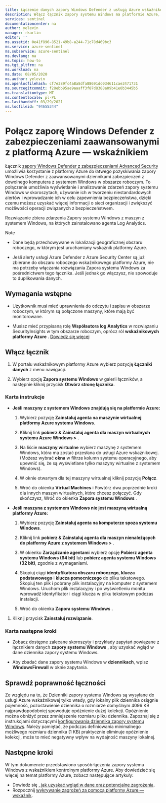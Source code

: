 ```yaml
---
title: Łączenie danych zapory Windows Defender z usługą Azure wskaźnikowego | Microsoft Docs
description: Włącz łącznik zapory systemu Windows na platformie Azure, aby łatwo przesyłać zdarzenia zapory z maszyn z systemem Windows, na których zainstalowano Log Analytics agenci.
services: sentinel
documentationcenter: na
author: yelevin
manager: rkarlin
editor: ''
ms.assetid: 0e41f896-8521-49b8-a244-71c78d469bc3
ms.service: azure-sentinel
ms.subservice: azure-sentinel
ms.devlang: na
ms.topic: how-to
ms.tgt_pltfrm: na
ms.workload: na
ms.date: 08/05/2020
ms.author: yelevin
ms.openlocfilehash: cf7e389fc4a8a8dfa88691dc034611cae3471731
ms.sourcegitcommit: f28ebb95ae9aaaff3f87d8388a09b41e0b3445b5
ms.translationtype: MT
ms.contentlocale: pl-PL
ms.lasthandoff: 03/29/2021
ms.locfileid: "94655344"
---
```

# <a name="connect-windows-defender-firewall-with-advanced-security-to-azure-sentinel"></a>Połącz zaporę Windows Defender z zabezpieczeniami zaawansowanymi z platformą Azure — wskaźnikiem

Łącznik [zapory Windows Defender z zabezpieczeniami Advanced Security](/windows/security/threat-protection/windows-firewall/windows-firewall-with-advanced-security) umożliwia korzystanie z platformy Azure do łatwego pozyskiwania zapory Windows Defender z zaawansowanymi dziennikami zabezpieczeń z dowolnego komputera z systemem Windows w obszarze roboczym. To połączenie umożliwia wyświetlanie i analizowanie zdarzeń zapory systemu Windows w skoroszytach, używanie ich w tworzeniu niestandardowych alertów i wprowadzanie ich w celu zapewnienia bezpieczeństwa, dzięki czemu możesz uzyskać więcej informacji o sieci organizacji i zwiększyć możliwości operacji związanych z bezpieczeństwem. 

Rozwiązanie zbiera zdarzenia Zapory systemu Windows z maszyn z systemem Windows, na których zainstalowano agenta Log Analytics. 

> [!NOTE]
> - Dane będą przechowywane w lokalizacji geograficznej obszaru roboczego, w którym jest uruchamiany wskaźnik platformy Azure.
>
> - Jeśli alerty usługi Azure Defender z Azure Security Center są już zbierane do obszaru roboczego wskaźnikowego platformy Azure, nie ma potrzeby włączania rozwiązania Zapora systemu Windows za pośrednictwem tego łącznika. Jeśli jednak go włączysz, nie spowoduje to duplikowania danych. 

## <a name="prerequisites"></a>Wymagania wstępne

- Użytkownik musi mieć uprawnienia do odczytu i zapisu w obszarze roboczym, w którym są połączone maszyny, które mają być monitorowane.

- Musisz mieć przypisaną rolę **Współautora log Analytics** w rozwiązaniu SecurityInsights w tym obszarze roboczym, oprócz ról **wskaźnikowych platformy Azure** . [Dowiedz się więcej](../role-based-access-control/built-in-roles.md#log-analytics-contributor)

## <a name="enable-the-connector"></a>Włącz łącznik 

1. W portalu wskaźnikowym platformy Azure wybierz pozycję **Łączniki danych** z menu nawigacji.

1. Wybierz opcję **Zapora systemu Windows** w galerii łączników, a następnie kliknij przycisk **Otwórz stronę łącznika**.

### <a name="instructions-tab"></a>Karta instrukcje

- **Jeśli maszyny z systemem Windows znajdują się na platformie Azure:**

    1. Wybierz pozycję **Zainstaluj agenta na maszynie wirtualnej platformy Azure systemu Windows**.

    1. Kliknij link **pobierz & Zainstaluj agenta dla maszyn wirtualnych systemu Azure Windows >** .

    1. Na liście **maszyny wirtualne** wybierz maszynę z systemem Windows, która ma zostać przesłana do usługi Azure wskaźnikowej. (Możesz wybrać **okna** w filtrze kolumn systemu operacyjnego, aby upewnić się, że są wyświetlane tylko maszyny wirtualne z systemem Windows).

    1. W oknie otwartym dla tej maszyny wirtualnej kliknij pozycję **Połącz**.

    1. Wróć do okienka **Virtual Machines** i Powtórz dwa poprzednie kroki dla innych maszyn wirtualnych, które chcesz połączyć. Gdy skończysz, Wróć do okienka **Zapora systemu Windows** .

- **Jeśli maszyna z systemem Windows nie jest maszyną wirtualną platformy Azure:**

    1. Wybierz pozycję **Zainstaluj agenta na komputerze spoza systemu Windows**.

    1. Kliknij link **pobierz & Zainstaluj agenta dla maszyn nienależących do platformy Azure z systemem Windows >** .

    1. W okienku **Zarządzanie agentami** wybierz opcję **Pobierz agenta systemu Windows (64 bit)** lub **pobierz agenta systemu Windows (32 bit)**, zgodnie z wymaganiami.

    1. Skopiuj ciągi **identyfikatora obszaru roboczego**, **klucza podstawowego** i **klucza pomocniczego** do pliku tekstowego. Skopiuj ten plik i pobrany plik instalacyjny na komputer z systemem Windows. Uruchom plik instalacyjny i po wyświetleniu monitu wprowadź identyfikator i ciągi klucza w pliku tekstowym podczas instalacji.

    1. Wróć do okienka **Zapora systemu Windows** .

1. Kliknij przycisk **Zainstaluj rozwiązanie**.

### <a name="next-steps-tab"></a>Karta następne kroki

- Zobacz dostępne zalecane skoroszyty i przykłady zapytań powiązane z łącznikiem danych **zapory systemu Windows** , aby uzyskać wgląd w dane dziennika zapory systemu Windows.

- Aby zbadać dane zapory systemu Windows w **dziennikach**, wpisz **WindowsFirewall** w oknie zapytania.

## <a name="validate-connectivity"></a>Sprawdź poprawność łączności
 
Ze względu na to, że Dzienniki zapory systemu Windows są wysyłane do usługi Azure wskaźnikowej tylko wtedy, gdy lokalny plik dziennika osiągnie pojemność, pozostawienie dziennika o rozmiarze domyślnym 4096 KB najprawdopodobniej spowoduje opóźnienie dużej kolekcji. Opóźnienie można obniżyć przez zmniejszenie rozmiaru pliku dziennika. Zapoznaj się z instrukcjami dotyczącymi [konfigurowania dziennika zapory systemu Windows](/windows/security/threat-protection/windows-firewall/configure-the-windows-firewall-log). Należy pamiętać, że podczas definiowania minimalnego możliwego rozmiaru dziennika (1 KB) praktycznie eliminuje opóźnienie kolekcji, może to mieć negatywny wpływ na wydajność maszyny lokalnej. 

## <a name="next-steps"></a>Następne kroki
W tym dokumencie przedstawiono sposób łączenia zapory systemu Windows z wskaźnikiem kontrolnym platformy Azure. Aby dowiedzieć się więcej na temat platformy Azure, zobacz następujące artykuły:
- Dowiedz się [, jak uzyskać wgląd w dane oraz potencjalne zagrożenia](quickstart-get-visibility.md).
- Rozpocznij [wykrywanie zagrożeń za pomocą platformy Azure — wskaźnik](tutorial-detect-threats-built-in.md).